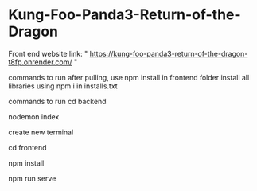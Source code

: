 # Kung-Foo-Panda3-Return-of-the-Dragon
Front end website link: " https://kung-foo-panda3-return-of-the-dragon-t8fp.onrender.com/ "


commands to run
after pulling, use npm install in frontend folder
install all libraries using npm i in installs.txt

commands to run
cd backend

nodemon index

create new terminal

cd frontend

npm install

npm run serve
